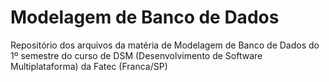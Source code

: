 # Modelagem de Banco de Dados

Repositório dos arquivos da matéria de Modelagem de Banco de Dados do 1º semestre do curso de DSM (Desenvolvimento de Software Multiplataforma) da Fatec (Franca/SP)